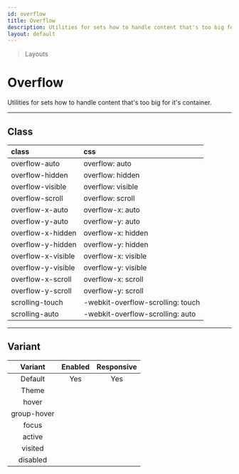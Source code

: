 ```yaml
---
id: overflow
title: Overflow
description: Utilities for sets how to handle content that's too big for it's container.
layout: default
---
```


> Layouts

# Overflow

Utilities for sets how to handle content that's too big for it's container.

---

## Class

| <span class="px-3 py-1 text-white bg-charcoal-100 rounded-full">class</span> | <span class="px-3 py-1 text-white bg-charcoal-100 rounded-full">css</span> |
|:--|:--|
| overflow-auto | overflow: auto |
| overflow-hidden | overflow: hidden |
| overflow-visible | overflow: visible |
| overflow-scroll | overflow: scroll |
| overflow-x-auto | overflow-x: auto |
| overflow-y-auto | overflow-y: auto |
| overflow-x-hidden | overflow-x: hidden |
| overflow-y-hidden | overflow-y: hidden |
| overflow-x-visible | overflow-x: visible |
| overflow-y-visible | overflow-y: visible |
| overflow-x-scroll | overflow-x: scroll |
| overflow-y-scroll | overflow-y: scroll |
| scrolling-touch | -webkit-overflow-scrolling: touch |
| scrolling-auto | -webkit-overflow-scrolling: auto |

---

## Variant

| <span class="font-semibold underline">Variant</span> | <span class="font-semibold underline">Enabled</span> | <span class="font-semibold underline">Responsive</span> |
|:-:|:-:|:-:|
| Default | Yes | Yes |
| Theme | | |
| hover| | |
| group-hover | | |
| focus | | |
| active | | |
| visited | | |
| disabled | | |